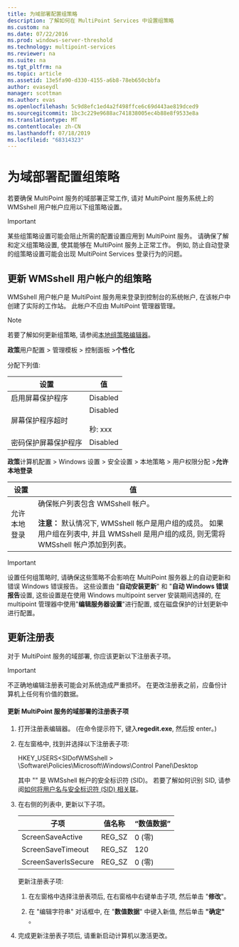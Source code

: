 ```yaml
---
title: 为域部署配置组策略
description: 了解如何在 MultiPoint Services 中设置组策略
ms.custom: na
ms.date: 07/22/2016
ms.prod: windows-server-threshold
ms.technology: multipoint-services
ms.reviewer: na
ms.suite: na
ms.tgt_pltfrm: na
ms.topic: article
ms.assetid: 13e5fa90-d330-4155-a6b8-78eb650cbbfa
author: evaseydl
manager: scottman
ms.author: evas
ms.openlocfilehash: 5c9d8efc1ed4a2f498ffce6c69d443ae819dced9
ms.sourcegitcommit: 1bc3c229e9688ac741838005ec4b88e8f9533e8a
ms.translationtype: MT
ms.contentlocale: zh-CN
ms.lasthandoff: 07/18/2019
ms.locfileid: "68314323"
---
```

# <a name="configure-group-policies-for-a-domain-deployment"></a>为域部署配置组策略
若要确保 MultiPoint 服务的域部署正常工作, 请对 MultiPoint 服务系统上的 WMSshell 用户帐户应用以下组策略设置。  
  
> [!IMPORTANT]  
> 某些组策略设置可能会阻止所需的配置设置应用到 MultiPoint 服务。 请确保了解和定义组策略设置, 使其能够在 MultiPoint 服务上正常工作。 例如, 防止自动登录的组策略设置可能会出现 MultiPoint Services 登录行为的问题。  
  
## <a name="update-group-policies-for-the-wmsshell-user-account"></a>更新 WMSshell 用户帐户的组策略 
WMSshell 用户帐户是 MultiPoint 服务用来登录到控制台的系统帐户, 在该帐户中创建了实际的工作站。 此帐户不应由 MultiPoint 管理器管理。
  
> [!NOTE]  
> 若要了解如何更新组策略, 请参阅[本地组策略编辑器](https://technet.microsoft.com/library/dn265982.aspx)。  
  
**政策**用户配置 > 管理模板 > 控制面板 >**个性化**  
  
分配下列值:  
  
|设置|值|  
|-----------|----------|  
|启用屏幕保护程序|Disabled|  
|屏幕保护程序超时|Disabled<br /><br />秒: xxx|  
|密码保护屏幕保护程序|Disabled|  
  
**政策**计算机配置 > Windows 设置 > 安全设置 > 本地策略 > 用户权限分配 >**允许本地登录**  
  
|设置|值|  
|-----------|----------|  
|允许本地登录|确保帐户列表包含 WMSshell 帐户。<br /><br />**注意：** 默认情况下, WMSshell 帐户是用户组的成员。 如果用户组在列表中, 并且 WMSshell 是用户组的成员, 则无需将 WMSshell 帐户添加到列表。|  
  
> [!IMPORTANT]  
> 设置任何组策略时, 请确保这些策略不会影响在 MultiPoint 服务器上的自动更新和错误 Windows 错误报告。 这些设置由 "**自动安装更新**" 和 "**自动 Windows 错误报告**设置, 这些设置是在使用 Windows multipoint server 安装期间选择的, 在 multipoint 管理器中使用"**编辑服务器设置**"进行配置, 或在磁盘保护的计划更新中进行配置。  
  
## <a name="update-the-registry"></a>更新注册表  
对于 MultiPoint 服务的域部署, 你应该更新以下注册表子项。  
  
> [!IMPORTANT]  
> 不正确地编辑注册表可能会对系统造成严重损坏。 在更改注册表之前，应备份计算机上任何有价值的数据。  
  
#### <a name="to-update-registry-subkeys-for-a-domain-deployment-of-multipoint-services"></a>更新 MultiPoint 服务的域部署的注册表子项  
  
1.  打开注册表编辑器。 (在命令提示符下, 键入**regedit.exe**, 然后按 enter。)  
  
2.  在左窗格中, 找到并选择以下注册表子项:  
  
    HKEY_USERS\<SIDofWMSshell > \Software\Policies\Microsoft\Windows\Control Panel\Desktop  
  
    其中 "<SIDofWMSshell>" 是 WMSshell 帐户的安全标识符 (SID)。 若要了解如何识别 SID, 请参阅[如何将用户名与安全标识符 (SID) 相关联](https://support.microsoft.com/kb/154599)。  
  
3.  在右侧的列表中, 更新以下子项。  
  
    |子项|值名称|“数值数据”|  
    |----------|--------------|--------------|  
    |ScreenSaveActive|REG_SZ|0 (零)|  
    |ScreenSaveTimeout|REG_SZ|120|  
    |ScreenSaverIsSecure|REG_SZ|0 (零)|  
  
    更新注册表子项:  
  
    1.  在左窗格中选择注册表项后, 在右窗格中右键单击子项, 然后单击 "**修改**"。  
  
    2.  在 "编辑字符串" 对话框中, 在 "**数值数据**" 中键入新值, 然后单击 **"确定"** 。  
  
4.  完成更新注册表子项后, 请重新启动计算机以激活更改。 
